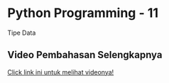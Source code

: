 # Python Programming - 11
Tipe Data

## Video Pembahasan Selengkapnya 
[Click link ini untuk melihat videonya!](https://www.youtube.com/watch?v=XYWflisYbj4&list=PLy3VBpgdBFy6XpB2zTIMqdosN2g-lw0O_&index=11)
